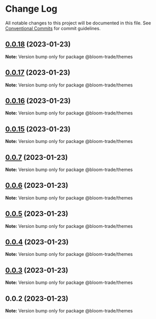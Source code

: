 # Change Log

All notable changes to this project will be documented in this file.
See [Conventional Commits](https://conventionalcommits.org) for commit guidelines.

## [0.0.18](https://github.com/Bloom-Finance/bloom-trade/compare/v0.0.17...v0.0.18) (2023-01-23)

**Note:** Version bump only for package @bloom-trade/themes





## [0.0.17](https://github.com/Bloom-Finance/bloom-trade/compare/v0.0.16...v0.0.17) (2023-01-23)

**Note:** Version bump only for package @bloom-trade/themes





## [0.0.16](https://github.com/Bloom-Finance/bloom-trade/compare/v0.0.15...v0.0.16) (2023-01-23)

**Note:** Version bump only for package @bloom-trade/themes





## [0.0.15](https://github.com/Bloom-Finance/bloom-trade/compare/v0.0.7...v0.0.15) (2023-01-23)

**Note:** Version bump only for package @bloom-trade/themes





## [0.0.7](https://github.com/Bloom-Finance/bloom-trade/compare/v0.0.6...v0.0.7) (2023-01-23)

**Note:** Version bump only for package @bloom-trade/themes





## [0.0.6](https://github.com/Bloom-Finance/bloom-trade/compare/v0.0.5...v0.0.6) (2023-01-23)

**Note:** Version bump only for package @bloom-trade/themes





## [0.0.5](https://github.com/Bloom-Finance/bloom-trade/compare/v0.0.4...v0.0.5) (2023-01-23)

**Note:** Version bump only for package @bloom-trade/themes





## [0.0.4](https://github.com/Bloom-Finance/bloom-trade/compare/v0.0.3...v0.0.4) (2023-01-23)

**Note:** Version bump only for package @bloom-trade/themes





## [0.0.3](https://github.com/Bloom-Finance/bloom-trade/compare/v0.0.2...v0.0.3) (2023-01-23)

**Note:** Version bump only for package @bloom-trade/themes





## 0.0.2 (2023-01-23)

**Note:** Version bump only for package @bloom-trade/themes
